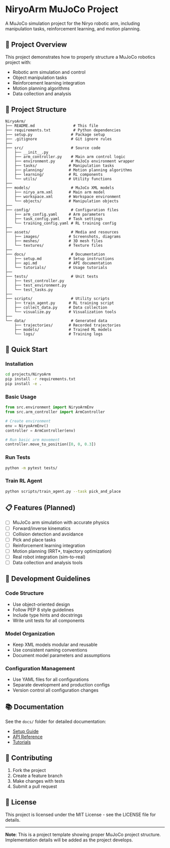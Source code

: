 # NiryoArm MuJoCo Project

A MuJoCo simulation project for the Niryo robotic arm, including manipulation tasks, reinforcement learning, and motion planning.

## 🎯 Project Overview

This project demonstrates how to properly structure a MuJoCo robotics project with:
- Robotic arm simulation and control
- Object manipulation tasks
- Reinforcement learning integration
- Motion planning algorithms
- Data collection and analysis

## 📁 Project Structure

```
NiryoArm/
├── README.md                 # This file
├── requirements.txt          # Python dependencies
├── setup.py                 # Package setup
├── .gitignore               # Git ignore rules
├── 
├── src/                     # Source code
│   ├── __init__.py
│   ├── arm_controller.py    # Main arm control logic
│   ├── environment.py       # MuJoCo environment wrapper
│   ├── tasks/              # Manipulation tasks
│   ├── planning/           # Motion planning algorithms
│   ├── learning/           # RL components
│   └── utils/              # Utility functions
├── 
├── models/                  # MuJoCo XML models
│   ├── niryo_arm.xml       # Main arm model
│   ├── workspace.xml       # Workspace environment
│   └── objects/            # Manipulation objects
├── 
├── config/                  # Configuration files
│   ├── arm_config.yaml     # Arm parameters
│   ├── task_config.yaml    # Task settings
│   └── training_config.yaml # RL training config
├── 
├── assets/                  # Media and resources
│   ├── images/             # Screenshots, diagrams
│   ├── meshes/             # 3D mesh files
│   └── textures/           # Texture files
├── 
├── docs/                    # Documentation
│   ├── setup.md            # Setup instructions
│   ├── api.md              # API documentation
│   └── tutorials/          # Usage tutorials
├── 
├── tests/                   # Unit tests
│   ├── test_controller.py
│   ├── test_environment.py
│   └── test_tasks.py
├── 
├── scripts/                 # Utility scripts
│   ├── train_agent.py      # RL training script
│   ├── collect_data.py     # Data collection
│   └── visualize.py        # Visualization tools
├── 
└── data/                    # Generated data
    ├── trajectories/       # Recorded trajectories
    ├── models/             # Trained ML models
    └── logs/               # Training logs
```

## 🚀 Quick Start

### Installation
```bash
cd projects/NiryoArm
pip install -r requirements.txt
pip install -e .
```

### Basic Usage
```python
from src.environment import NiryoArmEnv
from src.arm_controller import ArmController

# Create environment
env = NiryoArmEnv()
controller = ArmController(env)

# Run basic arm movement
controller.move_to_position([0, 0, 0.3])
```

### Run Tests
```bash
python -m pytest tests/
```

### Train RL Agent
```bash
python scripts/train_agent.py --task pick_and_place
```

## 📋 Features (Planned)

- [ ] MuJoCo arm simulation with accurate physics
- [ ] Forward/inverse kinematics
- [ ] Collision detection and avoidance
- [ ] Pick and place tasks
- [ ] Reinforcement learning integration
- [ ] Motion planning (RRT*, trajectory optimization)
- [ ] Real robot integration (sim-to-real)
- [ ] Data collection and analysis tools

## 🔧 Development Guidelines

### Code Structure
- Use object-oriented design
- Follow PEP 8 style guidelines
- Include type hints and docstrings
- Write unit tests for all components

### Model Organization
- Keep XML models modular and reusable
- Use consistent naming conventions
- Document model parameters and assumptions

### Configuration Management
- Use YAML files for all configurations
- Separate development and production configs
- Version control all configuration changes

## 📚 Documentation

See the `docs/` folder for detailed documentation:
- [Setup Guide](docs/setup.md)
- [API Reference](docs/api.md)
- [Tutorials](docs/tutorials/)

## 🤝 Contributing

1. Fork the project
2. Create a feature branch
3. Make changes with tests
4. Submit a pull request

## 📄 License

This project is licensed under the MIT License - see the LICENSE file for details.

---

**Note**: This is a project template showing proper MuJoCo project structure. Implementation details will be added as the project develops.